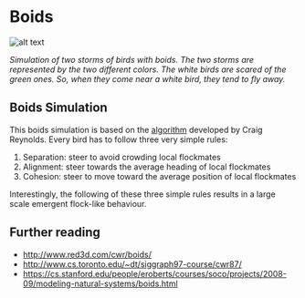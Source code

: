 # Boids

![alt text](https://github.com/lbarazza/Boids/blob/main/media/boids.gif "Flockers gif")

*Simulation of two storms of birds with boids. The two storms are represented by the two different colors. The white birds are scared of the green ones. So, when they come near a white bird, they tend to fly away.*

## Boids Simulation

This boids simulation is based on the [algorithm](http://www.red3d.com/cwr/boids/) developed by Craig Reynolds.
Every bird has to follow three very simple rules:

1. Separation: steer to avoid crowding local flockmates
2. Alignment: steer towards the average heading of local flockmates
3. Cohesion: steer to move toward the average position of local flockmates

Interestingly, the following of these three simple rules results in a large scale emergent flock-like behaviour.

## Further reading

- http://www.red3d.com/cwr/boids/
- http://www.cs.toronto.edu/~dt/siggraph97-course/cwr87/
- https://cs.stanford.edu/people/eroberts/courses/soco/projects/2008-09/modeling-natural-systems/boids.html
